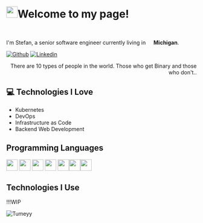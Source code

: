 <h1><img src="https://emojis.slackmojis.com/emojis/images/1531849430/4246/blob-sunglasses.gif?1531849430" width="30"/>Welcome to my page!</h1>

<br>
<p>I'm Stefan, a senior software engineer currently living in <img src="https://cdn-icons-png.flaticon.com/512/323/323310.png" width="13"/> <b>Michigan</b>. </p>

<!-- Your badges
You can use the website to generate badges: https://shields.io/
-->
[![Github](https://img.shields.io/badge/-Github-000?style=flat&logo=Github&logoColor=white)](https://github.com/Tumeyy)
[![Linkedin](https://img.shields.io/badge/-LinkedIn-blue?style=flat&logo=Linkedin&logoColor=white)](https://www.linkedin.com/in/stefan-tumey-67a6a7101/)

<div style="text-align: right">There are 10 types of people in the world. Those who get Binary and those who don't.. </div>

## :computer: Technologies I Love
* Kubernetes
* DevOps
* Infrastructure as Code
* Backend Web Development

## Programming Languages
<img src="https://cdn.jsdelivr.net/gh/devicons/devicon/icons/csharp/csharp-original.svg" width='30'/>         <img src="https://cdn.jsdelivr.net/gh/devicons/devicon/icons/microsoftsqlserver/microsoftsqlserver-plain-wordmark.svg" width='30'/>  <img src="https://cdn.jsdelivr.net/gh/devicons/devicon/icons/mysql/mysql-original-wordmark.svg" width='30'/> <img src="https://cdn.jsdelivr.net/gh/devicons/devicon/icons/html5/html5-original-wordmark.svg" width='30'/>     <img src="https://cdn.jsdelivr.net/gh/devicons/devicon/icons/javascript/javascript-original.svg" width='30'/><img src="https://cdn.jsdelivr.net/gh/devicons/devicon/icons/java/java-original-wordmark.svg" width='30'/><img src="https://cdn.jsdelivr.net/gh/devicons/devicon/icons/python/python-original-wordmark.svg" width='30'/>


## Technologies I Use
!!!WIP


<p align="left"> <img src="https://komarev.com/ghpvc/?username=Tumeyy" alt="Tumeyy" /> </p>
